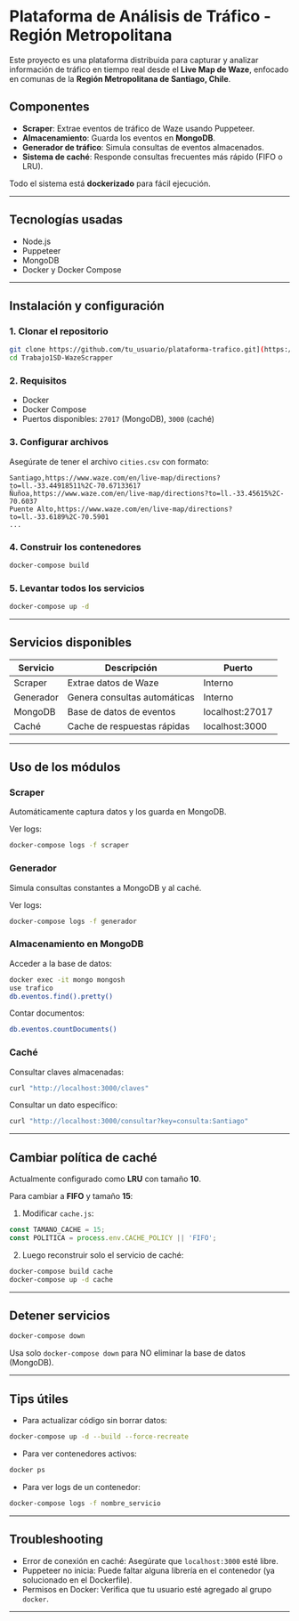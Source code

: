 # Plataforma de Análisis de Tráfico - Región Metropolitana

Este proyecto es una plataforma distribuida para capturar y analizar información de tráfico en tiempo real desde el **Live Map de Waze**, enfocado en comunas de la **Región Metropolitana de Santiago, Chile**.

## Componentes

-  **Scraper**: Extrae eventos de tráfico de Waze usando Puppeteer.
-  **Almacenamiento**: Guarda los eventos en **MongoDB**.
-  **Generador de tráfico**: Simula consultas de eventos almacenados.
-  **Sistema de caché**: Responde consultas frecuentes más rápido (FIFO o LRU).

Todo el sistema está **dockerizado** para fácil ejecución.

---

## Tecnologías usadas

- Node.js
- Puppeteer
- MongoDB
- Docker y Docker Compose

---

## Instalación y configuración

### 1. Clonar el repositorio

```bash
git clone https://github.com/tu_usuario/plataforma-trafico.git](https://github.com/Xxfelipe89xX/Trabajo1SD-WazeScrapper.git
cd Trabajo1SD-WazeScrapper
```

### 2. Requisitos

- Docker
- Docker Compose
- Puertos disponibles: `27017` (MongoDB), `3000` (caché)

### 3. Configurar archivos

Asegúrate de tener el archivo `cities.csv` con formato:

```
Santiago,https://www.waze.com/en/live-map/directions?to=ll.-33.44918511%2C-70.67133617
Ñuñoa,https://www.waze.com/en/live-map/directions?to=ll.-33.45615%2C-70.6037
Puente Alto,https://www.waze.com/en/live-map/directions?to=ll.-33.6189%2C-70.5901
...
```

### 4. Construir los contenedores

```bash
docker-compose build
```

### 5. Levantar todos los servicios

```bash
docker-compose up -d
```

---

## Servicios disponibles

| Servicio         | Descripción                        | Puerto                        |
|------------------|------------------------------------|-------------------------------|
| Scraper          | Extrae datos de Waze               | Interno |
| Generador        | Genera consultas automáticas       | Interno |
| MongoDB          | Base de datos de eventos           | localhost:27017 |
| Caché            | Cache de respuestas rápidas        | localhost:3000 |

---

## Uso de los módulos

### Scraper

Automáticamente captura datos y los guarda en MongoDB.

Ver logs:

```bash
docker-compose logs -f scraper
```

### Generador

Simula consultas constantes a MongoDB y al caché.

Ver logs:

```bash
docker-compose logs -f generador
```

### Almacenamiento en MongoDB

Acceder a la base de datos:

```bash
docker exec -it mongo mongosh
use trafico
db.eventos.find().pretty()
```

Contar documentos:

```bash
db.eventos.countDocuments()
```

### Caché

Consultar claves almacenadas:

```bash
curl "http://localhost:3000/claves"
```

Consultar un dato específico:

```bash
curl "http://localhost:3000/consultar?key=consulta:Santiago"
```

---

## Cambiar política de caché

Actualmente configurado como **LRU** con tamaño **10**.

Para cambiar a **FIFO** y tamaño **15**:

1. Modificar `cache.js`:

```javascript
const TAMANO_CACHE = 15;
const POLITICA = process.env.CACHE_POLICY || 'FIFO';
```

2. Luego reconstruir solo el servicio de caché:

```bash
docker-compose build cache
docker-compose up -d cache
```

---

## Detener servicios

```bash
docker-compose down
```

 Usa solo `docker-compose down` para NO eliminar la base de datos (MongoDB).

---

## Tips útiles

- Para actualizar código sin borrar datos:

```bash
docker-compose up -d --build --force-recreate
```

- Para ver contenedores activos:

```bash
docker ps
```

- Para ver logs de un contenedor:

```bash
docker-compose logs -f nombre_servicio
```

---

## Troubleshooting

- Error de conexión en caché: Asegúrate que `localhost:3000` esté libre.
- Puppeteer no inicia: Puede faltar alguna librería en el contenedor (ya solucionado en el Dockerfile).
- Permisos en Docker: Verifica que tu usuario esté agregado al grupo `docker`.

---
